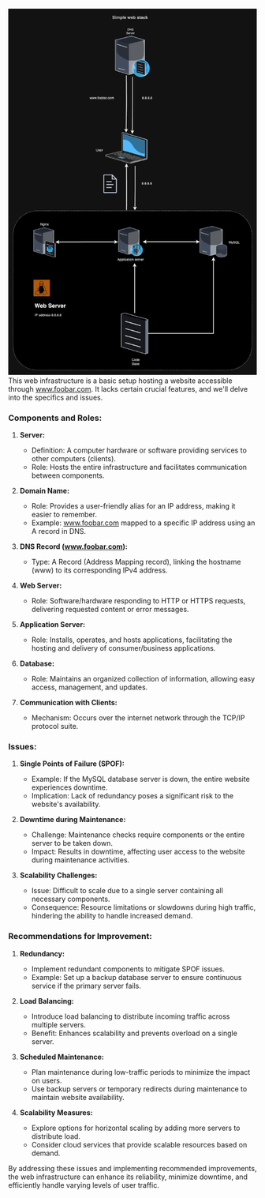 ![0-simple_web_stack](./0-simple_web_stack.png)
This web infrastructure is a basic setup hosting a website accessible through www.foobar.com. It lacks certain crucial features, and we'll delve into the specifics and issues.

### Components and Roles:

1. **Server:**
   - Definition: A computer hardware or software providing services to other computers (clients).
   - Role: Hosts the entire infrastructure and facilitates communication between components.

2. **Domain Name:**
   - Role: Provides a user-friendly alias for an IP address, making it easier to remember.
   - Example: www.foobar.com mapped to a specific IP address using an A record in DNS.

3. **DNS Record (www.foobar.com):**
   - Type: A Record (Address Mapping record), linking the hostname (www) to its corresponding IPv4 address.

4. **Web Server:**
   - Role: Software/hardware responding to HTTP or HTTPS requests, delivering requested content or error messages.

5. **Application Server:**
   - Role: Installs, operates, and hosts applications, facilitating the hosting and delivery of consumer/business applications.

6. **Database:**
   - Role: Maintains an organized collection of information, allowing easy access, management, and updates.

7. **Communication with Clients:**
   - Mechanism: Occurs over the internet network through the TCP/IP protocol suite.

### Issues:

1. **Single Points of Failure (SPOF):**
   - Example: If the MySQL database server is down, the entire website experiences downtime.
   - Implication: Lack of redundancy poses a significant risk to the website's availability.

2. **Downtime during Maintenance:**
   - Challenge: Maintenance checks require components or the entire server to be taken down.
   - Impact: Results in downtime, affecting user access to the website during maintenance activities.

3. **Scalability Challenges:**
   - Issue: Difficult to scale due to a single server containing all necessary components.
   - Consequence: Resource limitations or slowdowns during high traffic, hindering the ability to handle increased demand.

### Recommendations for Improvement:

1. **Redundancy:**
   - Implement redundant components to mitigate SPOF issues.
   - Example: Set up a backup database server to ensure continuous service if the primary server fails.

2. **Load Balancing:**
   - Introduce load balancing to distribute incoming traffic across multiple servers.
   - Benefit: Enhances scalability and prevents overload on a single server.

3. **Scheduled Maintenance:**
   - Plan maintenance during low-traffic periods to minimize the impact on users.
   - Use backup servers or temporary redirects during maintenance to maintain website availability.

4. **Scalability Measures:**
   - Explore options for horizontal scaling by adding more servers to distribute load.
   - Consider cloud services that provide scalable resources based on demand.

By addressing these issues and implementing recommended improvements, the web infrastructure can enhance its reliability, minimize downtime, and efficiently handle varying levels of user traffic.

